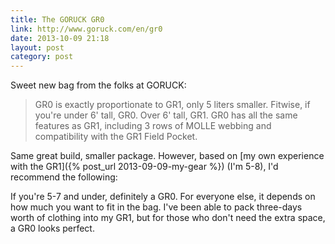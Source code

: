```yaml
---
title: The GORUCK GR0
link: http://www.goruck.com/en/gr0
date: 2013-10-09 21:18
layout: post
category: post
---
```

Sweet new bag from the folks at GORUCK:

> GR0 is exactly proportionate to GR1, only 5 liters smaller. Fitwise, if you're under 6' tall, GR0. Over 6' tall, GR1. GR0 has all the same features as GR1, including 3 rows of MOLLE webbing and compatibility with the GR1 Field Pocket.

Same great build, smaller package. However, based on [my own experience with the GR1]({% post_url 2013-09-09-my-gear %}) (I'm 5-8), I'd recommend the following:

If you're 5-7 and under, definitely a GR0. For everyone else, it depends on how much you want to fit in the bag. I've been able to pack three-days worth of clothing into my GR1, but for those who don't need the extra space, a GR0 looks perfect.